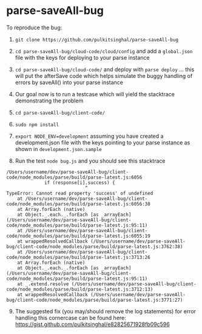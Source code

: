 parse-saveAll-bug
=================

To reproduce the bug:

1) `git clone https://github.com/pulkitsinghal/parse-saveAll-bug`

2) `cd parse-saveAll-bug/cloud-code/cloud/config` and add a `global.json` file with the keys for deploying to your parse instance

3) `cd parse-saveAll-bug/cloud-code/` and deploy with `parse deploy` ... this will put the afterSave code which helps simulate the buggy handling of errors by saveAll() into your parse instance

4) Our goal now is to run a testcase which will yield the stacktrace demonstrating the problem

5) `cd parse-saveAll-bug/client-code/`

6) `sudo npm install`

7) `export NODE_ENV=development` assuming you have created a development.json file with the keys pointing to your parse instance as shown in `development.json.sample`

8) Run the test `node bug.js` and you should see this stacktrace

```
/Users/username/dev/parse-saveAll-bug/client-code/node_modules/parse/build/parse-latest.js:6056
              if (response[i].success) {
                             ^
TypeError: Cannot read property 'success' of undefined
    at /Users/username/dev/parse-saveAll-bug/client-code/node_modules/parse/build/parse-latest.js:6056:30
    at Array.forEach (native)
    at Object._.each._.forEach [as _arrayEach] (/Users/username/dev/parse-saveAll-bug/client-code/node_modules/parse/build/parse-latest.js:95:11)
    at /Users/username/dev/parse-saveAll-bug/client-code/node_modules/parse/build/parse-latest.js:6055:19
    at wrappedResolvedCallback (/Users/username/dev/parse-saveAll-bug/client-code/node_modules/parse/build/parse-latest.js:3762:38)
    at /Users/username/dev/parse-saveAll-bug/client-code/node_modules/parse/build/parse-latest.js:3713:26
    at Array.forEach (native)
    at Object._.each._.forEach [as _arrayEach] (/Users/username/dev/parse-saveAll-bug/client-code/node_modules/parse/build/parse-latest.js:95:11)
    at _.extend.resolve (/Users/username/dev/parse-saveAll-bug/client-code/node_modules/parse/build/parse-latest.js:3712:13)
    at wrappedResolvedCallback (/Users/username/dev/parse-saveAll-bug/client-code/node_modules/parse/build/parse-latest.js:3771:27)
```

9) The suggested fix (you may/should remove the log statements) for error handling this cornercase can be found here: https://gist.github.com/pulkitsinghal/e82825671928fb09c596
